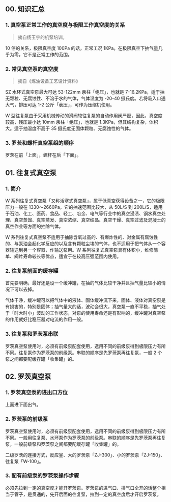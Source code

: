 ## 00. 知识汇总

### 1. 真空泵正常工作的真空度与极限工作真空度的关系
> 摘自杨玉宇的机泵培训。

10 倍的关系，极限真空度 100Pa 的话，正常工况 1KPa。在极限真空下抽气量几乎为零，它不是正常工作的范围。

### 2. 常见真空泵的真空度
> 摘自《炼油设备工艺设计资料》

SZ 水环式真空泵最大可达 53-122mm 汞柱「绝压」，也就是 7-16.2KPa，适于抽无颗粒、无腐蚀性、不溶于水的气体，气体温度为 -20-40 摄氏度。若将吸入口通大气，排压可达 1-2 公斤「表压」，可作为压缩机使用。

W 型往复泵由于采用机械传动的滑阀较往复泵的自动作用阀严密，因此，真空度较高，残压最小达 10mm 汞柱「绝压」，也就是 1.3KPa，但其结构复杂，体积大。适于抽温度不高于 35 摄氏度无固体颗粒、无腐蚀性的气体。

### 3. 罗茨和螺杆真空泵组的顺序

罗茨在前「上面」，螺杆在后「下面」。

## 01. 往复式真空泵

### 1. 简介

W 系列往复式真空泵「又称活塞式真空泵」，属于低真空获得设备之一，它的极限压力一般在 1330～2660Pa，它的抽速范围比较大，从 50L/S 到 200L/S，适用于石油、化工、医药、食品、轻工、冶金、电气等行业中的真空浸渍、钢水真空处理、真空蒸馏、真空蒸发、真空浓缩、真空结晶、真空干燥、真空过滤及混凝土的真空作业等方面的抽除气体。

W 系列往复式真空泵不适用于抽除含氧过高的、有爆炸性的、对金属有腐蚀性的、与泵油会起化学反应的以及含有颗粒尘埃的气体，也不适用于把气体从一个容器输送到另一个容器，作输送泵用。W 系列往复式真空泵具有体积小，维修简单、阀片寿命较长等优点，适宜于在较高压强范围内使用。

### 2. 往复泵前面的缓存罐

首先要明确，最好还是设一个缓冲罐，在抽的气体比较干净并且抽气量比较小的情况下可以去掉。

气体干净，缓冲罐可以把气体中的液体、固体缓冲沉下来，固体、液体对真空泵是有损害的，特别是固体；抽气量大的话，波动会很大，真空泵一直不平稳，抽气处于「时大时小」波动的工作状态，对泵的使用寿命还是有影响的，缓冲罐对真空泵的作用就好比稳压器对电流的作用一般。

### 3. 往复泵和罗茨泵串联

罗茨真空泵使用时，必须有前级泵配套使用，选用不同的前级泵得到极限压力有所不同。往复泵作为罗茨泵的前级泵。串联的顺序是先罗茨泵再往复泵，一般 2 个泵之间都要配缓存罐「收集罐」的。

## 02. 罗茨真空泵

### 1. 罗茨真空泵的进出口方位

上面进下面出气。

### 2. 罗茨泵的前级泵

罗茨真空泵使用时，必须有前级泵配套使用，选用不同的前级泵得到极限压力有所不同。一般用往复泵、水环泵作为罗茨泵的前级泵。串联的顺序是先罗茨泵再往复泵，一般前级泵和罗茨泵之间都要配缓存罐「收集罐」的。

二级罗茨的连接方式，反应釜、大的罗茨泵「ZJ-300」、小的罗茨泵「ZJ-150」、往复泵「W-100」。

### 3. 配有前级泵的罗茨泵操作步骤

必须先拉到一定的真空度才能开罗茨泵。罗茨泵的进气口、排气口全开的话整个相当于管子，是贯通的，先开后面的往复泵，拉到一定的真空度后才开启罗茨泵。






